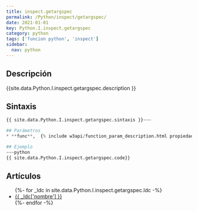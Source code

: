 ```yaml
---
title: inspect.getargspec
permalink: /Python/inspect/getargspec/
date: 2021-01-01
key: Python.I.inspect.getargspec
category: python
tags: ['funcion python', 'inspect']
sidebar: 
  nav: python
---
```


## Descripción
{{site.data.Python.I.inspect.getargspec.description }}

## Sintaxis
~~~python
{{ site.data.Python.I.inspect.getargspec.sintaxis }}~~~

## Parámetros
* **func**,  {% include w3api/function_param_description.html propiedad=site.data.Python.I.inspect.getargspec valor="func" %}

## Ejemplo
~~~python
{{ site.data.Python.I.inspect.getargspec.code}}
~~~

## Artículos
<ul>
{%- for _ldc in site.data.Python.I.inspect.getargspec.ldc -%}
   <li>
       <a href="{{_ldc['url'] }}">{{ _ldc['nombre'] }}</a>
   </li>
{%- endfor -%}
</ul>
